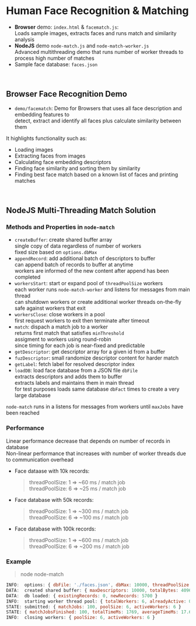 # Human Face Recognition & Matching

- **Browser** demo: `index.html` & `facematch.js`:  
  Loads sample images, extracts faces and runs match and similarity analysis  
- **NodeJS** demo `node-match.js` and `node-match-worker.js`  
  Advanced multithreading demo that runs number of worker threads to process high number of matches
- Sample face database: `faces.json`

<br>

## Browser Face Recognition Demo

- `demo/facematch`: Demo for Browsers that uses all face description and embedding features to  
detect, extract and identify all faces plus calculate similarity between them

It highlights functionality such as:

- Loading images
- Extracting faces from images
- Calculating face embedding descriptors
- Finding face similarity and sorting them by similarity
- Finding best face match based on a known list of faces and printing matches

<br>

## NodeJS Multi-Threading Match Solution

### Methods and Properties in `node-match`

- `createBuffer`: create shared buffer array  
  single copy of data regardless of number of workers  
  fixed size based on `options.dbMax`
- `appendRecord`: add additional batch of descriptors to buffer  
  can append batch of records to buffer at anytime  
  workers are informed of the new content after append has been completed  
- `workersStart`: start or expand pool of `threadPoolSize` workers  
  each worker runs `node-match-worker` and listens for messages from main thread  
  can shutdown workers or create additional worker threads on-the-fly  
  safe against workers that exit  
- `workersClose`: close workers in a pool  
  first request workers to exit then terminate after timeout
- `match`: dispach a match job to a worker  
  returns first match that satisfies `minThreshold`  
  assigment to workers using round-robin  
  since timing for each job is near-fixed and predictable  
- `getDescriptor`: get descriptor array for a given id from a buffer
- `fuzDescriptor`: small randomize descriptor content for harder match
- `getLabel`: fetch label for resolved descriptor index  
- `loadDB`: load face database from a JSON file `dbFile`  
  extracts descriptors and adds them to buffer  
  extracts labels and maintains them in main thread  
  for test purposes loads same database `dbFact` times to create a very large database

`node-match` runs in a listens for messages from workers until `maxJobs` have been reached

### Performance

Linear performance decrease that depends on number of records in database  
Non-linear performance that increases with number of worker threads due to communication overhead

- Face dataase with 10k records:
  > threadPoolSize: 1 =>  ~60 ms / match job  
  > threadPoolSize: 6 =>  ~25 ms / match job
- Face database with 50k records:
  > threadPoolSize: 1 => ~300 ms / match job  
  > threadPoolSize: 6 => ~100 ms / match job
- Face database with 100k records:
  > threadPoolSize: 1 => ~600 ms / match job  
  > threadPoolSize: 6 => ~200 ms / match job

### Example

> node node-match

<!-- eslint-skip -->
```js
INFO:  options: { dbFile: './faces.json', dbMax: 10000, threadPoolSize: 6, workerSrc: './node-match-worker.js', debug: false, minThreshold: 0.9, descLength: 1024 }
DATA:  created shared buffer: { maxDescriptors: 10000, totalBytes: 40960000, totalElements: 10240000 }
DATA:  db loaded: { existingRecords: 0, newRecords: 5700 }
INFO:  starting worker thread pool: { totalWorkers: 6, alreadyActive: 0 }
STATE: submitted: { matchJobs: 100, poolSize: 6, activeWorkers: 6 }
STATE: { matchJobsFinished: 100, totalTimeMs: 1769, averageTimeMs: 17.69 }
INFO:  closing workers: { poolSize: 6, activeWorkers: 6 }
```
